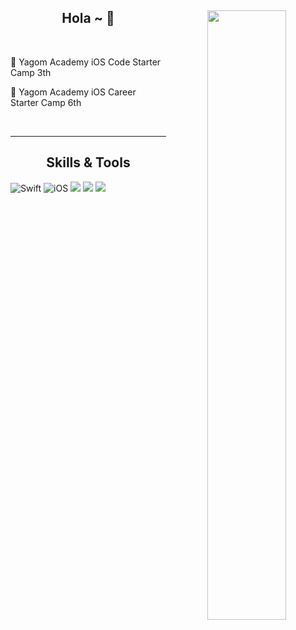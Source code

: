
<div align="center">
<img align="right" width="50%" src="https://github-readme-stats.vercel.app/api?username=yeeton37&show_icons=true&theme=radical"/>

  
## Hola ~ 👋
  
<br>
<div align="left">
  
 🐻 Yagom Academy iOS Code Starter Camp 3th  
  
 🐻 Yagom Academy iOS Career Starter Camp 6th

  <br>
 
</div>
 
---
    
<!-- <img align="right" width="50%" src="https://github-readme-stats.vercel.app/api/top-langs/?username=yeeton37&theme=dracula&exclude_repo=Computer-Science-Engineering&layout=compact&langs_count=10"/></a> -->

## Skills & Tools
<div align="left">

![Swift](https://img.shields.io/badge/Swift-FA7343?style=flat-square&logo=Swift&logoColor=white) 
![iOS](https://img.shields.io/badge/iOS-222222?style=flat-square&logo=Apple&logoColor=white) 
<img src="https://img.shields.io/badge/XCode-147EFB?style=flat-square&logo=xcode&logoColor=white"/>
<img src="https://img.shields.io/badge/GitHub-181717?style=flat-square&logo=github&logoColor=white"/> 
<img src="https://img.shields.io/badge/Git-F05032?style=flat-square&logo=Git&logoColor=white"/>

  <br>
 
</div>

